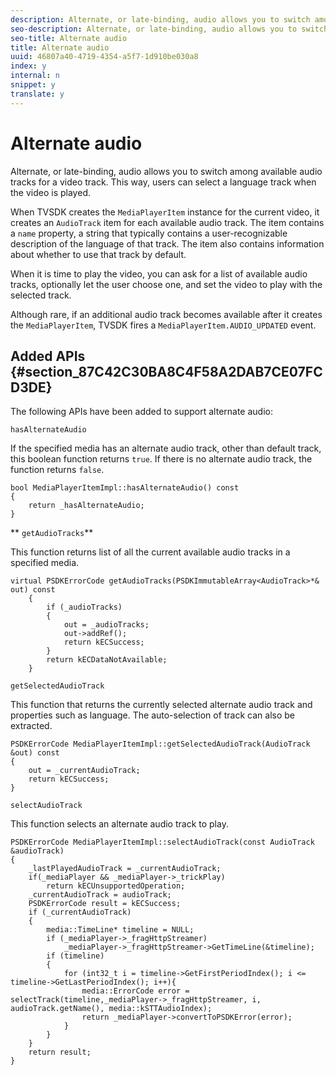 ```yaml
---
description: Alternate, or late-binding, audio allows you to switch among available audio tracks for a video track. This way, users can select a language track when the video is played.
seo-description: Alternate, or late-binding, audio allows you to switch among available audio tracks for a video track. This way, users can select a language track when the video is played.
seo-title: Alternate audio
title: Alternate audio
uuid: 46807a40-4719-4354-a5f7-1d910be030a8
index: y
internal: n
snippet: y
translate: y
---
```


# Alternate audio

Alternate, or late-binding, audio allows you to switch among available audio tracks for a video track. This way, users can select a language track when the video is played.


<a id="section_E4F9DC28A2944BD08B4190A7F98A8365"></a>

When TVSDK creates the `MediaPlayerItem` instance for the current video, it creates an `AudioTrack` item for each available audio track. The item contains a `name` property, a string that typically contains a user-recognizable description of the language of that track. The item also contains information about whether to use that track by default. 

When it is time to play the video, you can ask for a list of available audio tracks, optionally let the user choose one, and set the video to play with the selected track. 

Although rare, if an additional audio track becomes available after it creates the `MediaPlayerItem`, TVSDK fires a `MediaPlayerItem.AUDIO_UPDATED` event. 

## Added APIs {#section_87C42C30BA8C4F58A2DAB7CE07FCD3DE}

The following APIs have been added to support alternate audio: 

`hasAlternateAudio` 

If the specified media has an alternate audio track, other than default track, this boolean function returns `true`. If there is no alternate audio track, the function returns `false`. 
```
bool MediaPlayerItemImpl::hasAlternateAudio() const 
{ 
    return _hasAlternateAudio; 
}
```


** `getAudioTracks`** 

This function returns list of all the current available audio tracks in a specified media. 
```
virtual PSDKErrorCode getAudioTracks(PSDKImmutableArray<AudioTrack>*& out) const 
    { 
        if (_audioTracks) 
        { 
            out = _audioTracks; 
            out->addRef(); 
            return kECSuccess; 
        } 
        return kECDataNotAvailable; 
    }
```


`getSelectedAudioTrack` 

This function that returns the currently selected alternate audio track and properties such as language. The auto-selection of track can also be extracted. 
```
PSDKErrorCode MediaPlayerItemImpl::getSelectedAudioTrack(AudioTrack &out) const 
{ 
    out = _currentAudioTrack; 
    return kECSuccess; 
}
```


`selectAudioTrack` 

This function selects an alternate audio track to play. 
```
PSDKErrorCode MediaPlayerItemImpl::selectAudioTrack(const AudioTrack &audioTrack) 
{ 
    _lastPlayedAudioTrack = _currentAudioTrack; 
    if(_mediaPlayer && _mediaPlayer->_trickPlay) 
        return kECUnsupportedOperation; 
    _currentAudioTrack = audioTrack; 
    PSDKErrorCode result = kECSuccess; 
    if (_currentAudioTrack) 
    { 
        media::TimeLine* timeline = NULL; 
        if (_mediaPlayer->_fragHttpStreamer) 
            _mediaPlayer->_fragHttpStreamer->GetTimeLine(&timeline); 
        if (timeline) 
        { 
            for (int32_t i = timeline->GetFirstPeriodIndex(); i <= timeline->GetLastPeriodIndex(); i++){ 
                media::ErrorCode error = selectTrack(timeline,_mediaPlayer->_fragHttpStreamer, i, audioTrack.getName(), media::kSTTAudioIndex); 
                return _mediaPlayer->convertToPSDKError(error); 
            } 
        } 
    }   
    return result; 
}
```

